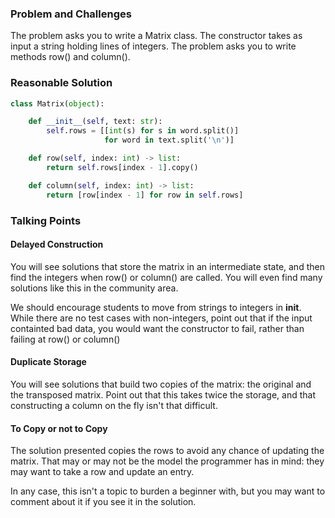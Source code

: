 ### Problem and Challenges

The problem asks you to write a Matrix class.
The constructor takes as input a string holding 
lines of integers. The problem asks you
to write methods row() and column().

### Reasonable Solution

```python
class Matrix(object):

    def __init__(self, text: str):
        self.rows = [[int(s) for s in word.split()]
                     for word in text.split('\n')]

    def row(self, index: int) -> list:
        return self.rows[index - 1].copy()

    def column(self, index: int) -> list:
        return [row[index - 1] for row in self.rows]
```

### Talking Points

#### Delayed Construction

You will see solutions that store the matrix in 
an intermediate state, and then find the integers
when row() or column() are called. 
You will even find many solutions like this in the 
community area.

We should encourage students to move from strings to integers in __init__. 
While there are no test cases with non-integers,
point out that if the input containted bad data,
you would want the constructor to fail, rather 
than failing at row() or column()

#### Duplicate Storage

You will see solutions that build two copies of 
the matrix: the original and the transposed matrix.
Point out that this takes twice the storage, and 
that constructing a column on the fly isn't that
difficult.

#### To Copy or not to Copy

The solution presented copies the rows to avoid
any chance of updating the matrix. 
That may or may not be the model the programmer
has in mind: they may want to take a row and
update an entry.  

In any case, this isn't a topic to burden a beginner with, 
but you may want to comment about it if you see it in the solution. 
